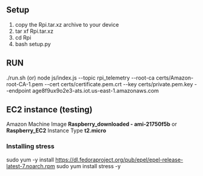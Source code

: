 ## Setup
1. copy the Rpi.tar.xz archive to your device
2. tar xf Rpi.tar.xz 
3. cd Rpi
4. bash setup.py

## RUN
./run.sh  (or)
node js/index.js --topic rpi_telemetry --root-ca certs/Amazon-root-CA-1.pem --cert certs/certificate.pem.crt --key certs/private.pem.key --endpoint age8f9ux9o2e3-ats.iot.us-east-1.amazonaws.com


## EC2 instance (testing)
Amazon Machine Image  **Raspberry_downloaded - ami-21750f5b** or **Raspberry_EC2**
Instance Type 	**t2.micro**

### Installing stress
sudo yum -y install https://dl.fedoraproject.org/pub/epel/epel-release-latest-7.noarch.rpm
sudo yum install stress -y
